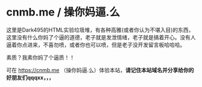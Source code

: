 # cnmb.me / 操你妈逼.么
这里是Dark495的HTML实验垃圾堆，有各种高雅(或者你认为不堪入目)的东西，这里没有什么你妈了个逼的道德，老子就是发泄情绪，老子就是搞着开心。没有人逼着你点进来，不喜勿喷，或者你也可以喷，但是老子没开发留言板哈哈哈。

素质？我素你妈了个逼质！！

可在 https://cnmb.me （操你妈逼.么）体验本站，**请记住本站域名并分享给你的好朋友们qqqxx，，，**
